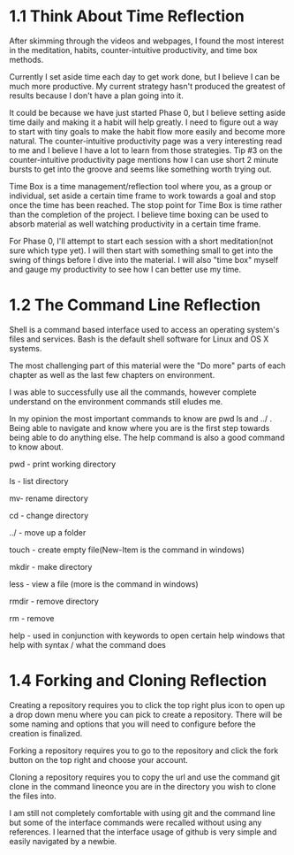 # 1.1 Think About Time Reflection
After skimming through the videos and webpages, I found the most interest in the meditation, habits, counter-intuitive productivity, and time box methods.

Currently I set aside time each day to get work done, but I believe I can be much more productive. My current strategy hasn't produced the greatest of results because I don't have a plan going into it. 

It could be because we have just started Phase 0, but I believe setting aside time daily and making it a habit will help greatly. I need to figure out a way to start with tiny goals to make the habit flow more easily and become more natural. The counter-intuitive productivity page was a very interesting read to me and I believe I have a lot to learn from those strategies. Tip #3 on the counter-intuitive productivity page mentions how I can use short 2 minute bursts to get into the groove and seems like something worth trying out.

Time Box is a time management/reflection tool where you, as a group or individual, set aside a certain time frame to work towards a goal and stop once the time has been reached. The stop point for Time Box is time rather than the completion of the project. I believe time boxing can be used to absorb material as well watching productivity in a certain time frame.

For Phase 0, I'll attempt to start each session with a short meditation(not sure which type yet). I will then start with something small to get into the swing of things before I dive into the material. I will also "time box" myself and gauge my productivity to see how I can better use my time.
# 1.2 The Command Line Reflection
Shell is a command based interface used to access an operating system's files and services. Bash is the default shell software for Linux and OS X systems.

The most challenging part of this material were the "Do more" parts of each chapter as well as the last few chapters on environment.

I was able to successfully use all the commands, however complete understand on the environment commands still eludes me.

In my opinion the most important commands to know are pwd ls and ../ . Being able to navigate and know where you are is the first step towards being able to do anything else. The help command is also a good command to know about.

pwd - print working directory

ls - list directory

mv- rename directory

cd - change directory

../ - move up a folder

touch - create empty file(New-Item is the command in windows)

mkdir - make directory

less - view a file (more is the command in windows)

rmdir - remove directory

rm - remove

help - used in conjunction with keywords to open certain help windows that help with syntax / what the command does
# 1.4 Forking and Cloning Reflection 
Creating a repository requires you to click the top right plus icon to open up a drop down menu where you can pick to create a repository. There will be some naming and options that you will need to configure before the creation is finalized.

Forking a repository requires you to go to the repository and click the fork button on the top right and choose your account. 

Cloning a repository requires you to copy the url and use the command git clone in the command lineonce you are in the directory you wish to clone the files into.

I am still not completely comfortable with using git and the command line but some of the interface commands were recalled without using any references. I learned that the interface usage of github is very simple and easily navigated by a newbie. 
